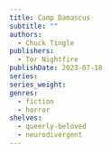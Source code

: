 ```yaml
---
title: Camp Damascus
subtitle: ""
authors:
  - Chuck Tingle
publishers:
  - Tor Nightfire
publishDate: 2023-07-18
series: 
series_weight: 
genres:
  - fiction
  - horror
shelves:
  - queerly-beloved
  - neurodivergent
---
```

